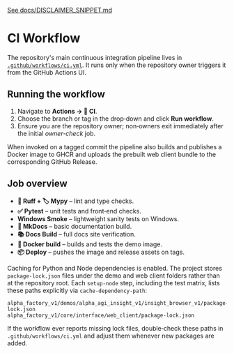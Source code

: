 [See docs/DISCLAIMER_SNIPPET.md](DISCLAIMER_SNIPPET.md)

# CI Workflow

The repository's main continuous integration pipeline lives in
[`.github/workflows/ci.yml`](../.github/workflows/ci.yml). It runs only when the
repository owner triggers it from the GitHub Actions UI.

## Running the workflow

1. Navigate to **Actions → 🚀 CI**.
2. Choose the branch or tag in the drop‑down and click **Run workflow**.
3. Ensure you are the repository owner; non‑owners exit immediately after the
   initial *owner-check* job.

When invoked on a tagged commit the pipeline also builds and publishes a Docker
image to GHCR and uploads the prebuilt web client bundle to the corresponding
GitHub Release.

## Job overview

- **🧹 Ruff + 🏷️ Mypy** – lint and type checks.
- **✅ Pytest** – unit tests and front‑end checks.
- **Windows Smoke** – lightweight sanity tests on Windows.
- **📜 MkDocs** – basic documentation build.
- **📚 Docs Build** – full docs site verification.
- **🐳 Docker build** – builds and tests the demo image.
- **📦 Deploy** – pushes the image and release assets on tags.

Caching for Python and Node dependencies is enabled. The project stores
`package-lock.json` files under the demo and web client folders rather than at
 the repository root. Each `setup-node` step, including the test matrix,
 lists these paths explicitly via
`cache-dependency-path`:

```
alpha_factory_v1/demos/alpha_agi_insight_v1/insight_browser_v1/package-lock.json
alpha_factory_v1/core/interface/web_client/package-lock.json
```

If the workflow ever reports missing lock files, double‑check these paths
in `.github/workflows/ci.yml` and adjust them whenever new packages are added.
